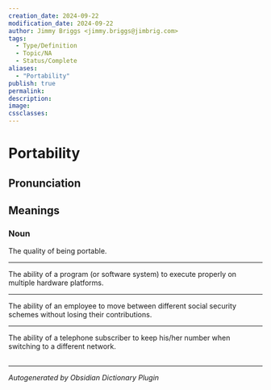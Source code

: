 ```yaml
---
creation_date: 2024-09-22
modification_date: 2024-09-22
author: Jimmy Briggs <jimmy.briggs@jimbrig.com>
tags:
  - Type/Definition
  - Topic/NA
  - Status/Complete
aliases:
  - "Portability"
publish: true
permalink:
description:
image:
cssclasses:
---
```


# Portability

## Pronunciation



## Meanings

### Noun

The quality of being portable.

---

The ability of a program (or software system) to execute properly on multiple hardware platforms.

---

The ability of an employee to move between different social security schemes without losing their contributions.

---

The ability of a telephone subscriber to keep his/her number when switching to a different network.



## 



***

*Autogenerated by Obsidian Dictionary Plugin*
